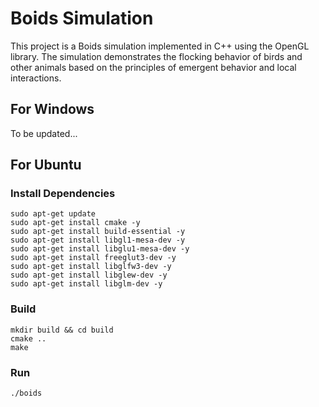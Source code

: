 # Boids Simulation

This project is a Boids simulation implemented in C++ using the OpenGL library. The simulation demonstrates the flocking behavior of birds and other animals based on the principles of emergent behavior and local interactions.

## For Windows

To be updated...

## For Ubuntu

### Install Dependencies

```
sudo apt-get update
sudo apt-get install cmake -y
sudo apt-get install build-essential -y
sudo apt-get install libgl1-mesa-dev -y
sudo apt-get install libglu1-mesa-dev -y
sudo apt-get install freeglut3-dev -y
sudo apt-get install libglfw3-dev -y
sudo apt-get install libglew-dev -y
sudo apt-get install libglm-dev -y
```

### Build

```
mkdir build && cd build
cmake ..
make
```

### Run

```
./boids
```
